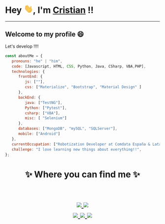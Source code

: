 # Hey <img src="https://raw.githubusercontent.com/parth-27/parth-27/master/Hi.gif" width="30px">, I'm [Cristian](https://github.com/CristianDavid1291) !!

</h2>

<hr/>

## Welcome to my profile 😄

Let's develop !!!!

```javascript
const aboutMe = {
   pronouns: "he" | "him",
   code: [Javascript, HTML, CSS, Python, Java, CSharp, VBA,PHP],
   technologies: {
      frontEnd: {
         js: [""],
         css: ["Materialize", "Bootstrap", "Material Design" ]
      },
      backEnd: {
         java: ["TestNG"],
         Python: ["Pytest"],
         csharp: ["VBA"],
         misc: [ "Selenium"]
      },
      databases: ["MongoDB", "mySQL", "SQLServer"],
      mobile: ["Android"]
   },
   currentOccupation: ["Robotization Developer at Comdata España & Latam"],
   challenge: "I love learning new things about everything!!",
};
```
##
<h1 align="center">
✨ Where you can find me ✨
  
<p align="center">
  <br/>
  <a href="https://www.linkedin.com/in/cris91">
    <img src="https://img.shields.io/badge/LinkedIn-%230077B5.svg?&style=flat-square&logo=linkedin&logoColor=white">
  </a>
  
  <a href="https://github.com/CristianDavid1291">
    <img src="https://img.shields.io/badge/Github-%230A0A0A.svg?&style=flat-square&logo=Github&logoColor=white">  
  </a>


  <br/>
  <a href="">
    <img src="https://img.shields.io/badge/Facebook-%231877F2.svg?&style=flat-square&logo=facebook&logoColor=white">  
  </a>
 
  <a href="">
    <img src="https://img.shields.io/badge/Instagram-%23E4405F.svg?&style=flat-square&logo=instagram&logoColor=white">
  </a>

  <a href="">
    <img src="https://img.shields.io/badge/twitter-%230077D4.svg?&style=flat-square&logo=twitter&logoColor=white">
  </a>
</p>
</h1>

##
